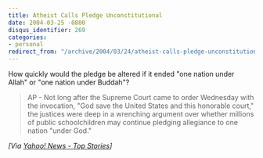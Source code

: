 ```yaml
---
title: Atheist Calls Pledge Unconstitutional
date: 2004-03-25 -0800
disqus_identifier: 269
categories:
- personal
redirect_from: "/archive/2004/03/24/atheist-calls-pledge-unconstitutional.aspx/"
---
```


How quickly would the pledge be altered if it ended "one nation under
Allah" or "one nation under Buddah"?

> AP - Not long after the Supreme Court came to order Wednesday with the
> invocation, "God save the United States and this honorable court," the
> justices were deep in a wrenching argument over whether millions of
> public schoolchildren may continue pledging allegiance to one nation
> "under God."

*[Via [Yahoo! News - Top
Stories](http://us.rd.yahoo.com/dailynews/rss/topstories/*http://story.news.yahoo.com/news?tmpl=story2&u=/ap/20040324/ap_on_go_su_co/scotus_pledge_of_allegiance)]*

